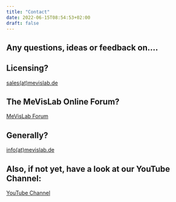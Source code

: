 ```yaml
---
title: "Contact"
date: 2022-06-15T08:54:53+02:00
draft: false
---
```

## Any questions, ideas or feedback on....
## Licensing?
[sales(at)mevislab.de](mailto://sales@mevislab.de)
## The MeVisLab Online Forum?
[MeVisLab Forum](https://forum.mevislab.de)
## Generally?
[info(at)mevislab.de](mailto://info@mevislab.de)

## Also, if not yet, have a look at our YouTube Channel:
[YouTube Channel](https://www.youtube.com/channel/UCUGi64NseroIGjga8l7EX8g)

